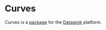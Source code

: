 # Curves

Curves is a [package](https://datagrok.ai/help/develop/develop#packages) for the [Datagrok](https://datagrok.ai) platform.